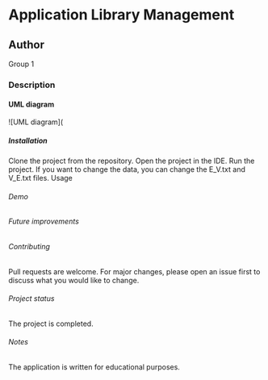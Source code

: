 # Application Library Management 
## Author
Group 1


### Description

#### UML diagram
![UML diagram](

##### Installation
Clone the project from the repository.
Open the project in the IDE.
Run the project.
If you want to change the data, you can change the E_V.txt and V_E.txt files.
Usage

###### Demo


###### Future improvements

###### Contributing
Pull requests are welcome. For major changes, please open an issue first to discuss what you would like to change.

###### Project status
The project is completed.

###### Notes
The application is written for educational purposes.
